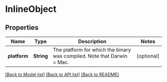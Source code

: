 # InlineObject

## Properties
Name | Type | Description | Notes
------------ | ------------- | ------------- | -------------
**platform** | **String** | The platform for which the binary was compiled. Note that Darwin &#x3D; Mac. | [optional] 

[[Back to Model list]](../README.md#documentation-for-models) [[Back to API list]](../README.md#documentation-for-api-endpoints) [[Back to README]](../README.md)


